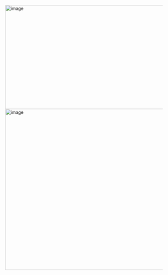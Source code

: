 <img width="1261" height="333" alt="image" src="https://github.com/user-attachments/assets/241f51ef-6976-4b15-9cc1-cb9fcf4852b3" />



<img width="792" height="516" alt="image" src="https://github.com/user-attachments/assets/8375b7da-d4b8-444d-8e68-fed9d8409256" />


